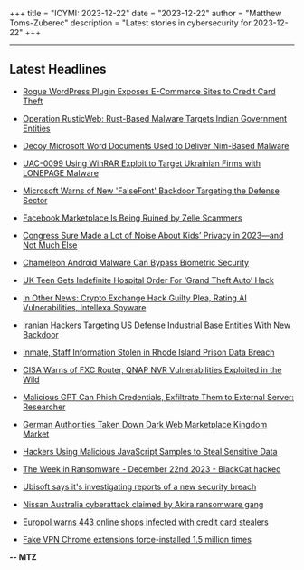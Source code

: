 +++
title = "ICYMI: 2023-12-22"
date = "2023-12-22"
author = "Matthew Toms-Zuberec"
description = "Latest stories in cybersecurity for 2023-12-22"
+++

---------------------------------------------------------------------------
## Latest Headlines
- [Rogue WordPress Plugin Exposes E-Commerce Sites to Credit Card Theft](https://thehackernews.com/2023/12/rogue-wordpress-plugin-exposes-e.html)

- [Operation RusticWeb: Rust-Based Malware Targets Indian Government Entities](https://thehackernews.com/2023/12/operation-rusticweb-rust-based-malware.html)

- [Decoy Microsoft Word Documents Used to Deliver Nim-Based Malware](https://thehackernews.com/2023/12/decoy-microsoft-word-documents-used-to.html)

- [UAC-0099 Using WinRAR Exploit to Target Ukrainian Firms with LONEPAGE Malware](https://thehackernews.com/2023/12/uac-0099-using-winrar-exploit-to-target.html)

- [Microsoft Warns of New 'FalseFont' Backdoor Targeting the Defense Sector](https://thehackernews.com/2023/12/microsoft-warns-of-new-falsefont.html)

- [Facebook Marketplace Is Being Ruined by Zelle Scammers](https://www.wired.com/story/zelle-scammers-are-ruining-facebook-marketplace/)

- [Congress Sure Made a Lot of Noise About Kids’ Privacy in 2023—and Not Much Else](https://www.wired.com/story/us-congress-children-privacy-reform-2023/)

- [Chameleon Android Malware Can Bypass Biometric Security](https://www.securityweek.com/chameleon-android-malware-can-bypass-biometric-security/)

- [UK Teen Gets Indefinite Hospital Order For ‘Grand Theft Auto’ Hack](https://www.securityweek.com/uk-teen-gets-indefinite-hospital-order-for-grand-theft-auto-hack/)

- [In Other News: Crypto Exchange Hack Guilty Plea, Rating AI Vulnerabilities, Intellexa Spyware](https://www.securityweek.com/in-other-news-crypto-exchange-hack-guilty-plea-rating-ai-vulnerabilities-intellexa-spyware/)

- [Iranian Hackers Targeting US Defense Industrial Base Entities With New Backdoor](https://www.securityweek.com/iranian-hackers-targeting-us-defense-industrial-base-entities-with-new-backdoor/)

- [Inmate, Staff Information Stolen in Rhode Island Prison Data Breach](https://www.securityweek.com/inmate-staff-information-stolen-in-rhode-island-prison-data-breach/)

- [CISA Warns of FXC Router, QNAP NVR Vulnerabilities Exploited in the Wild](https://www.securityweek.com/cisa-warns-of-fxc-router-qnap-nvr-vulnerabilities-exploited-in-the-wild/)

- [Malicious GPT Can Phish Credentials, Exfiltrate Them to External Server: Researcher](https://www.securityweek.com/malicious-gpt-can-phish-credentials-exfiltrate-them-to-external-server-researcher/)

- [German Authorities Taken Down Dark Web Marketplace Kingdom Market](https://cybersecuritynews.com/dark-web-kingdom-market/)

- [Hackers Using Malicious JavaScript Samples to Steal Sensitive Data](https://cybersecuritynews.com/hackers-using-malicious-javascript/)

- [The Week in Ransomware - December 22nd 2023 - BlackCat hacked](https://www.bleepingcomputer.com/news/security/the-week-in-ransomware-december-22nd-2023-blackcat-hacked/)

- [Ubisoft says it's investigating reports of a new security breach](https://www.bleepingcomputer.com/news/security/ubisoft-says-its-investigating-reports-of-a-new-security-breach/)

- [Nissan Australia cyberattack claimed by Akira ransomware gang](https://www.bleepingcomputer.com/news/security/nissan-australia-cyberattack-claimed-by-akira-ransomware-gang/)

- [Europol warns 443 online shops infected with credit card stealers](https://www.bleepingcomputer.com/news/security/europol-warns-443-online-shops-infected-with-credit-card-stealers/)

- [Fake VPN Chrome extensions force-installed 1.5 million times](https://www.bleepingcomputer.com/news/security/fake-vpn-chrome-extensions-force-installed-15-million-times/)

**-- MTZ**
